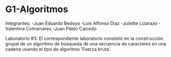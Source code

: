 # G1-Algoritmos
Integrantes:
  -Juan Eduardo Bedoya
  -Luis Alfonso Diaz 
  -Juliette Lizarazo
  -Valentina Colmenares
  -Juan Pablo Caicedo
 
 Laboratorio #3:
 El correspondiente laboratorio consistió en la construcción grupal de un algoritmo de búsqueda de una secuencia de caracteres en una cadena usando el tipo de algoritmo 'Fuerza bruta'.
